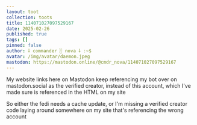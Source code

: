 ```yaml
---
layout: toot
collection: toots
title: 114071027097529167
date: 2025-02-26
published: true
tags: []
pinned: false
author: ⸸ commander ░ nova ⸸ :~$
avatar: /img/avatar/daemon.jpeg
mastodon: https://mastodon.online/@cmdr_nova/114071027097529167
---
```


My website links here on Mastodon keep referencing my bot over on mastodon.social as the verified creator, instead of this account, which I've made sure is referenced in the HTML on my site

So either the fedi needs a cache update, or I'm missing a verified creator code laying around somewhere on my site that's referencing the wrong account
